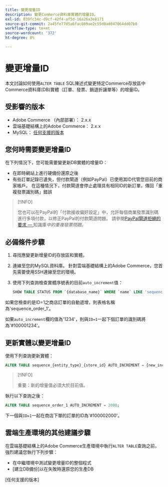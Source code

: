 ```yaml
---
title: 變更增量ID
description: 變更Commerce資料庫實體的增量ID。
exl-id: 039fc34c-d9cf-42f4-af5d-16a26a3e8171
source-git-commit: 2a45fe77d5a6fac089ae2c55d0ad047064dd07b0
workflow-type: tm+mt
source-wordcount: '372'
ht-degree: 0%

---
```


# 變更增量ID

本文討論如何使用`ALTER TABLE` SQL陳述式變更特定Commerce存放區中Commerce資料庫(DB)實體（訂單、發票、銷退折讓單等）的增量ID。

## 受影響的版本

- Adobe Commerce （內部部署）： 2.x.x
- 雲端基礎結構上的Adobe Commerce： 2.x.x
- MySQL： [任何支援的版本](../../installation/prerequisites/database/mysql.md)

## 您何時需要變更增量ID

在下列情況下，您可能需要變更新DB實體的增量ID：

- 在即時網站上進行硬備份還原之後
- 有些訂單記錄已遺失，但付款閘道（例如PayPal）已使用其ID代管您目前的商家帳戶。 在這種情況下，付款閘道會停止處理具有相同ID的新訂單，傳回「重複發票識別碼」錯誤

>[!INFO]
>
>您也可以在PayPal的「付款接收偏好設定」中，允許每個商業發票識別碼進行多項付款，以修正PayPal的付款閘道問題。 請參閱[PayPal閘道拒絕的要求 — &#x200B;](https://experienceleague.adobe.com/docs/commerce-knowledge-base/kb/troubleshooting/payments/paypal-gateway-rejected-request-duplicate-invoice-issue.html?lang=zh-Hant)知識庫&#x200B;_中的重複發票問題_。

## 必備條件步驟

1. 尋找應變更新增量ID的存放區和實體。
1. 連線至您的MySQL資料庫。
針對雲端基礎結構上的Adobe Commerce，您首先需要使用SSH連線至您的環境。
1. 使用下列查詢檢查實體序號表的目前`auto_increment`值：

   ```sql
   SHOW TABLE STATUS FROM `{database_name}` WHERE `name` LIKE 'sequence_{entity_type}_{store_id}';
   ```

如果您檢查的是ID=1之商店訂單的自動遞增，則表格名稱為&#39;sequence_order_1&#39;。

如果`auto_increment`欄的值為&#39;1234&#39;，則與`ID=1`一起下個訂單的識別碼將為&#39;#100001234&#39;。

## 更新實體以變更增量ID

使用下列查詢更新實體：

```sql
ALTER TABLE sequence_{entity_type}_{store_id} AUTO_INCREMENT = {new_increment_value};
```

>[!INFO]
>
>重要：新的增量值必須大於目前值。

執行以下查詢之後：

```sql
ALTER TABLE sequence_order_1 AUTO_INCREMENT = 2000;
```

下一個與`ID=1`一起在商店下單的訂單的ID為&#39;#100002000&#39;。

## 雲端生產環境的其他建議步驟

在雲端基礎結構上的Adobe Commerce生產環境中執行`ALTER TABLE`查詢之前，強烈建議您執行下列步驟：

- 在中繼環境中測試變更增量ID的整個程式
- [建立DB備份]以在失敗時還原您的生產DB

<!-- Link Definitions -->

[PayPal gateway rejected request - duplicate invoice issue]: https://support.magento.com/hc/en-us/articles/115002457473
[建立資料庫備份]: https://support.magento.com/hc/en-us/articles/360003254334
[任何支援的版本]
